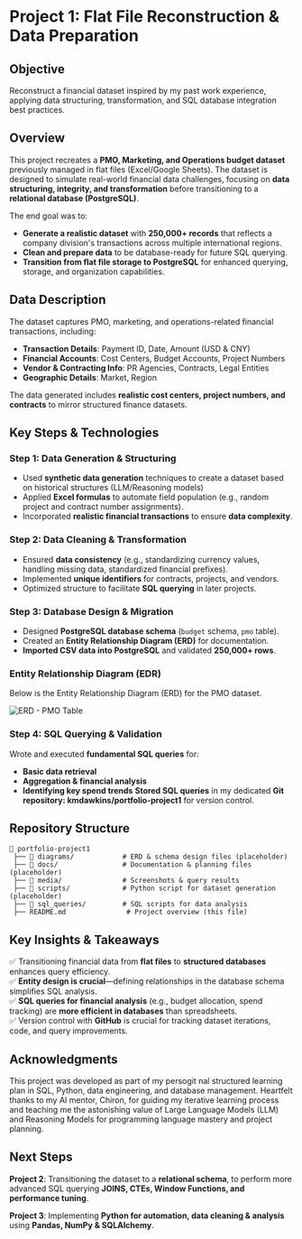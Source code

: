 
# **Project 1: Flat File Reconstruction & Data Preparation**

## **Objective**
Reconstruct a financial dataset inspired by my past work experience, applying data structuring, transformation, and SQL database integration best practices.  

## **Overview**  
This project recreates a **PMO, Marketing, and Operations budget dataset** previously managed in flat files (Excel/Google Sheets). The dataset is designed to simulate real-world financial data challenges, focusing on **data structuring, integrity, and transformation** before transitioning to a **relational database (PostgreSQL)**.

The end goal was to:
- **Generate a realistic dataset** with **250,000+ records** that reflects a company division's transactions across multiple international regions.
- **Clean and prepare data** to be database-ready for future SQL querying.
- **Transition from flat file storage to PostgreSQL** for enhanced querying, storage, and organization capabilities.


## **Data Description**
The dataset captures PMO, marketing, and operations-related financial transactions, including:
- **Transaction Details**: Payment ID, Date, Amount (USD & CNY)
- **Financial Accounts**: Cost Centers, Budget Accounts, Project Numbers
- **Vendor & Contracting Info**: PR Agencies, Contracts, Legal Entities
- **Geographic Details**: Market, Region

The data generated includes **realistic cost centers, project numbers, and contracts** to mirror structured finance datasets.


## **Key Steps & Technologies**
### **Step 1: Data Generation & Structuring**
- Used **synthetic data generation** techniques to create a dataset based on historical structures (LLM/Reasoning models)  
- Applied **Excel formulas** to automate field population (e.g., random project and contract number assignments).  
- Incorporated **realistic financial transactions** to ensure **data complexity**.

### **Step 2: Data Cleaning & Transformation**
- Ensured **data consistency** (e.g., standardizing currency values, handling missing data, standardized financial prefixes).  
- Implemented **unique identifiers** for contracts, projects, and vendors.  
- Optimized structure to facilitate **SQL querying** in later projects.

### **Step 3: Database Design & Migration**
- Designed **PostgreSQL database schema** (`budget` schema, `pmo` table).  
- Created an **Entity Relationship Diagram (ERD)** for documentation.  
- **Imported CSV data into PostgreSQL** and validated **250,000+ rows**.

### Entity Relationship Diagram (EDR)
Below is the Entity Relationship Diagram (ERD) for the PMO dataset.

![ERD - PMO Table](media/screenshots/erd_pmo.png)


### **Step 4: SQL Querying & Validation**
Wrote and executed **fundamental SQL queries** for:  
   - **Basic data retrieval**
   - **Aggregation & financial analysis**
   - **Identifying key spend trends**
**Stored SQL queries** in my dedicated **Git repository: kmdawkins/portfolio-project1** for version control.


## **Repository Structure**
```
📂 portfolio-project1
 ├── 📂 diagrams/            # ERD & schema design files (placeholder)
 ├── 📂 docs/                # Documentation & planning files (placeholder)
 ├── 📂 media/               # Screenshots & query results
 ├── 📂 scripts/             # Python script for dataset generation (placeholder)
 ├── 📂 sql_queries/         # SQL scripts for data analysis
 ├── README.md               # Project overview (this file)
```

## **Key Insights & Takeaways**
✅ Transitioning financial data from **flat files** to **structured databases** enhances query efficiency.  
✅ **Entity design is crucial**—defining relationships in the database schema simplifies SQL analysis.  
✅ **SQL queries for financial analysis** (e.g., budget allocation, spend tracking) are **more efficient in databases** than spreadsheets.  
✅ Version control with **GitHub** is crucial for tracking dataset iterations, code, and query improvements.  


## **Acknowledgments**
This project was developed as part of my persogit nal structured learning plan in SQL, Python, data engineering, and database management. Heartfelt thanks to my AI mentor, Chiron, for guiding my iterative learning process and teaching me the astonishing value of Large Language Models (LLM) and Reasoning Models for programming language mastery and project planning.


## **Next Steps**
**Project 2**: Transitioning the dataset to a **relational schema**, to perform more advanced SQL querying **JOINS, CTEs, Window Functions, and performance tuning**.  

**Project 3**: Implementing **Python for automation, data cleaning & analysis** using **Pandas, NumPy & SQLAlchemy**.